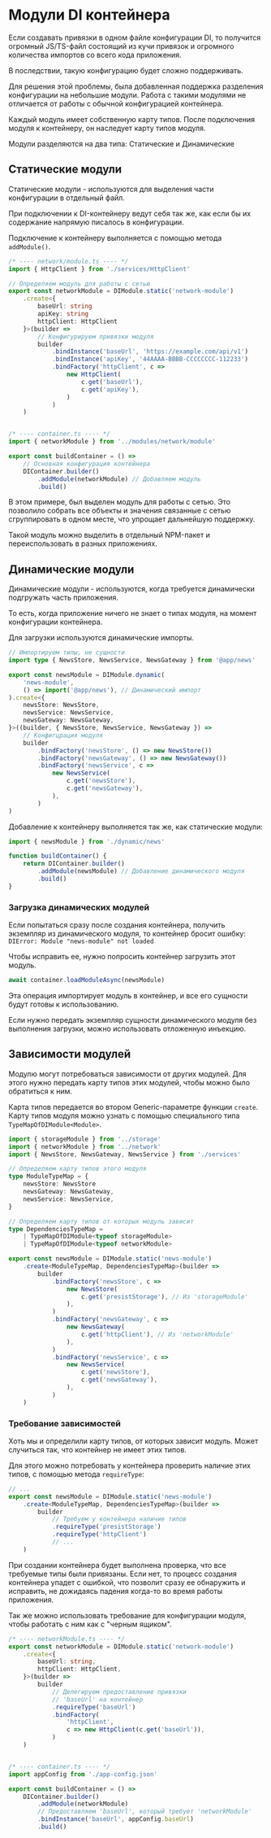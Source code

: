 # Модули DI контейнера
Если создавать привязки в одном файле конфигурации DI,
то получится огромный JS/TS-файл состоящий из кучи привязок
и огромного количества импортов со всего кода приложения.

В последствии, такую конфигурацию будет сложно поддерживать.

Для решения этой проблемы, была добавленная поддержка разделения
конфигурации на небольшие модули.
Работа с такими модулями не отличается от работы
с обычной конфигурацией контейнера.

Каждый модуль имеет собственную карту типов.
После подключения модуля к контейнеру, он наследует карту типов модуля.

Модули разделяются на два типа: Статические и Динамические

## Статические модули
Статические модули - используются для выделения части конфигурации в отдельный файл.

При подключении к DI-контейнеру ведут себя так же,
как если бы их содержание напрямую писалось в конфигурации.

Подключение к контейнеру выполняется с помощью метода `addModule()`.

```ts
/* ---- network/module.ts ---- */
import { HttpClient } from './services/HttpClient'

// Определяем модуль для работы с сетью
export const networkModule = DIModule.static('network-module')
    .create<{
        baseUrl: string
        apiKey: string
        httpClient: HttpClient
    }>(builder =>
        // Конфигурируем привязки модуля    
        builder
            .bindInstance('baseUrl', 'https://example.com/api/v1')
            .bindInstance('apiKey', '44AAAA-BBBB-CCCCCCCC-112233')
            .bindFactory('httpClient', c => 
                new HttpClient(
                    c.get('baseUrl'),
                    c.get('apiKey'),
                )
            )
    )


/* ---- container.ts ---- */
import { networkModule } from '../modules/network/module'

export const buildContainer = () =>
    // Основная конфигурация контейнера
    DIContainer.builder()
        .addModule(networkModule) // Добавляем модуль
        .build()
```

В этом примере, был выделен модуль для работы с сетью.
Это позволило собрать все объекты и значения связанные с сетью
сгруппировать в одном месте, что упрощает дальнейшую поддержку.

Такой модуль можно выделить в отдельный NPM-пакет и переиспользовать
в разных приложениях.


## Динамические модули
Динамические модули - используются, когда требуется динамически
подгружать часть приложения.

То есть, когда приложение ничего не знает о типах модуля,
на момент конфигурации контейнера.

Для загрузки используются динамические импорты.

```ts
// Импортируем типы, не сущности
import type { NewsStore, NewsService, NewsGateway } from '@app/news'

export const newsModule = DIModule.dynamic(
    'news-module',
    () => import('@app/news'), // Динамический импорт
).create<{
    newsStore: NewsStore,
    newsService: NewsService,
    newsGateway: NewsGateway,
}>((builder, { NewsStore, NewsService, NewsGateway }) =>
    // Конфигцрация модуля    
    builder
        .bindFactory('newsStore', () => new NewsStore())
        .bindFactory('newsGateway', () => new NewsGateway())
        .bindFactory('newsService', c => 
            new NewsService(
                c.get('newsStore'),
                c.get('newsGateway'),
            ),
        )
)
```

Добавление к контейнеру выполняется так же, как статические модули:
```ts
import { newsModule } from './dynamic/news'

function buildContainer() {
    return DIContainer.builder()
        .addModule(newsModule) // Добавление динамического модуля 
        .build()
}
```

### Загрузка динамических модулей
Если попытаться сразу после создания контейнера,
получить экземпляр из динамического модуля,
то контейнер бросит ошибку:
`DIError: Module "news-module" not loaded`

Чтобы исправить ее, нужно попросить контейнер загрузить этот модуль.

```ts
await container.loadModuleAsync(newsModule)
```
Эта операция импортирует модуль в контейнер, и все его сущности будут готовы к использованию.

Если нужно передать экземпляр сущности динамического модуля
без выполнения загрузки, можно использовать отложенную инъекцию.


## Зависимости модулей
Модулю могут потребоваться зависимости от других модулей.
Для этого нужно передать карту типов этих модулей,
чтобы можно было обратиться к ним.

Карта типов передается во втором Generic-параметре функции `create`.
Карту типов модуля можно узнать с помощью специального типа `TypeMapOfDIModule<Module>`.

```ts
import { storageModule } from '../storage'
import { networkModule } from '../network'
import { NewsStore, NewsGateway, NewsService } from './services'

// Определяем карту типов этого модуля
type ModuleTypeMap = {
    newsStore: NewsStore
    newsGateway: NewsGateway,
    newsService: NewsService,
}

// Определяем карту типов от которых модуль зависит
type DependenciesTypeMap = 
    | TypeMapOfDIModule<typeof storageModule>
    | TypeMapOfDIModule<typeof networkModule>

export const newsModule = DIModule.static('news-module')
    .create<ModuleTypeMap, DependenciesTypeMap>(builder => 
        builder
            .bindFactory('newsStore', c =>
                new NewsStore(
                    c.get('presistStorage'), // Из 'storageModule'
                ),
            )
            .bindFactory('newsGateway', c => 
                new NewsGateway(
                    c.get('httpClient'), // Из 'networkModule'
                ),
            )
            .bindFactory('newsService', c => 
                new NewsService(
                    c.get('newsStore'),
                    c.get('newsGateway'),
                ),
            )
    )
```

### Требование зависимостей
Хоть мы и определили карту типов, от которых зависит модуль.
Может случиться так, что контейнер не имеет этих типов.

Для этого можно потребовать у контейнера проверить наличие этих типов,
с помощью метода `requireType`:

```ts
// ...
export const newsModule = DIModule.static('news-module')
    .create<ModuleTypeMap, DependenciesTypeMap>(builder =>
        builder
            // Требуем у контейнера наличие типов
            .requireType('presistStorage')
            .requireType('httpClient')
            // ...
    )
```

При создании контейнера будет выполнена проверка,
что все требуемые типы были привязаны.
Если нет, то процесс создания контейнера упадет с ошибкой,
что позволит сразу ее обнаружить и исправить,
не дожидаясь падения когда-то во время работы приложения.

Так же можно использовать требование для конфигурации модуля,
чтобы работать с ним как с "черным ящиком".
```ts
/* ---- networkModule.ts ---- */
export const networkModule = DIModule.static('network-module')
    .create<{
        baseUrl: string,
        httpClient: HttpClient,
    }>(builder => 
        builder
            // Делегируем предоставление привязки
            // 'baseUrl' на контейнер
            .requireType('baseUrl')
            .bindFactory(
                'httpClient', 
                c => new HttpClient(c.get('baseUrl')),
            )
    )


/* ---- container.ts ---- */
import appConfig from './app-config.json'

export const buildContainer = () =>
    DIContainer.builder()
        .addModule(networkModule)
        // Предоставляем 'baseUrl', который требует 'networkModule'
        .bindInstance('baseUrl', appConfig.baseUrl)
        .build()
```
